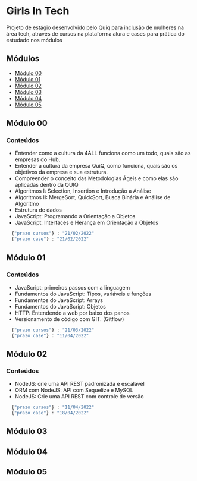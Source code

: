 # Girls In Tech

Projeto de estágio desenvolvido pelo Quiq para inclusão de mulheres na área tech, através de cursos na plataforma alura e cases para prática do estudado nos módulos

## Módulos

* [Módulo 00](##Módulo-00)
* [Módulo 01](##Módulo-01)
* [Módulo 02](##Módulo-02)
* [Módulo 03](##Módulo-03)
* [Módulo 04](##Módulo-04)
* [Módulo 05](##Módulo-05)

## Módulo 00
### Conteúdos 
* Entender como a cultura da 4ALL funciona como um todo, quais são as empresas do Hub.
* Entender a cultura da empresa QuiQ, como funciona, quais são os objetivos da empresa e sua estrutura.
* Compreender o conceito das Metodologias Ágeis e como elas são aplicadas dentro da QUIQ 
* Algoritmos I: Selection, Insertion e Introdução a Análise
* Algoritmos II: MergeSort, QuickSort, Busca Binária e Análise de Algoritmo
* Estrutura de dados
* JavaScript: Programando a Orientação a Objetos
* JavaScript: Interfaces e Herança em Orientação a Objetos


```bash
  {"prazo cursos"} : "21/02/2022"
  {"prazo case"} : "21/02/2022"
```

## Módulo 01

### Conteúdos 
* JavaScript: primeiros passos com a linguagem
* Fundamentos do JavaScript: Tipos, variáveis e funções
* Fundamentos do JavaScript: Arrays 
* Fundamentos do JavaScript: Objetos 
* HTTP: Entendendo a web por baixo dos panos
* Versionamento de código com GIT. (Gitflow)

```bash
  {"prazo cursos"} : "21/03/2022"
  {"prazo case"} : "11/04/2022"
```

## Módulo 02

### Conteúdos 
* NodeJS: crie uma API REST padronizada e escalável 
* ORM com NodeJS: API com Sequelize e MySQL
* NodeJS: Crie uma API REST com controle de versão

```bash
  {"prazo cursos"} : "11/04/2022"
  {"prazo case"} : "18/04/2022"
```

## Módulo 03
## Módulo 04
## Módulo 05

